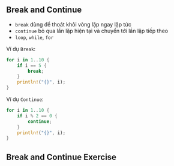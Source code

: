 
## Break and Continue 

+ `break` dùng để thoát khỏi vòng lặp ngay lặp tức
+ `continue` bỏ qua lần lặp hiện tại và chuyển tới lần lặp tiếp theo
+ `loop`, `while`, `for`


Ví dụ `Break`:

```rust
for i in 1..10 {
    if i == 5 {
        break;
    }
    println!("{}", i);
}
```

Ví dụ `Continue`:

```rust
for i in 1..10 {
    if i % 2 == 0 {
        continue;
    }
    println!("{}", i);
}
```

## Break and Continue Exercise


